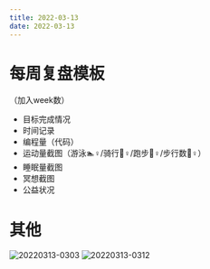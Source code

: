 ```yaml
---
title: 2022-03-13
date: 2022-03-13
---
```


# 每周复盘模板
（加入week数）
- 目标完成情况
- 时间记录
- 编程量（代码）
- 运动量截图（游泳🏊♀️/骑行🚴♀️/跑步🏃♀️/步行数🚶♀️）
- 睡眠量截图
- 冥想截图
- 公益状况

# 其他
![20220313-0303](http://images.iotop.work/uPic/20220313-0303.png)
![20220313-0312](http://images.iotop.work/uPic/20220313-0312.png)